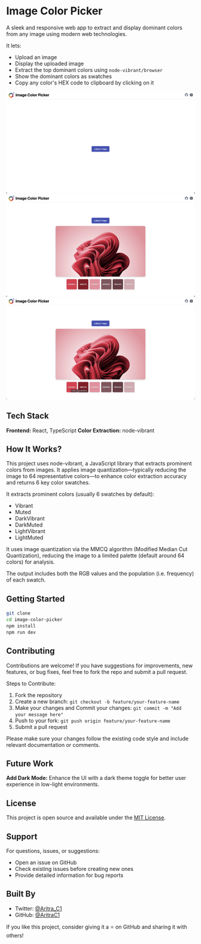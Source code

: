 # Image Color Picker

A sleek and responsive web app to extract and display dominant colors from any image using modern web technologies.

It lets: 
- Upload an image
- Display the uploaded image
- Extract the top dominant colors using `node-vibrant/browser`
- Show the dominant colors as swatches
- Copy any color's HEX code to clipboard by clicking on it

![HomePage](src/assets/HomePage.png)
![Test Image](src/assets/Testing.png)
![Click To Copy](src/assets/Click_to_copy.png)

## Tech Stack
**Frontend:** React, TypeScript
**Color Extraction:** node-vibrant

## How It Works?
This project uses node-vibrant, a JavaScript library that extracts prominent colors from images. It applies image quantization—typically reducing the image to 64 representative colors—to enhance color extraction accuracy and returns 6 key color swatches.

It extracts prominent colors (usually 6 swatches by default):
- Vibrant
- Muted
- DarkVibrant
- DarkMuted
- LightVibrant
- LightMuted

It uses image quantization via the MMCQ algorithm (Modified Median Cut Quantization), reducing the image to a limited palette (default around 64 colors) for analysis.

The output includes both the RGB values and the population (i.e. frequency) of each swatch.

## Getting Started
```bash
git clone 
cd image-color-picker
npm install
npm run dev
```

## Contributing
Contributions are welcome! If you have suggestions for improvements, new features, or bug fixes, feel free to fork the repo and submit a pull request.

Steps to Contribute:
1. Fork the repository
2. Create a new branch: ``` git checkout -b feature/your-feature-name ```
3. Make your changes and Commit your changes: ``` git commit -m "Add your message here" ```
4. Push to your fork: ``` git push origin feature/your-feature-name ```
5. Submit a pull request

Please make sure your changes follow the existing code style and include relevant documentation or comments.

## Future Work
**Add Dark Mode:** Enhance the UI with a dark theme toggle for better user experience in low-light environments.

## License
This project is open source and available under the [MIT License](LICENSE).

## Support
For questions, issues, or suggestions:
- Open an issue on GitHub
- Check existing issues before creating new ones
- Provide detailed information for bug reports

## Built By

- Twitter: [@Aritra_C1](https://x.com/Aritra_C1)
- GitHub: [@AritraC1](https://github.com/AritraC1)

If you like this project, consider giving it a ⭐️ on GitHub and sharing it with others!